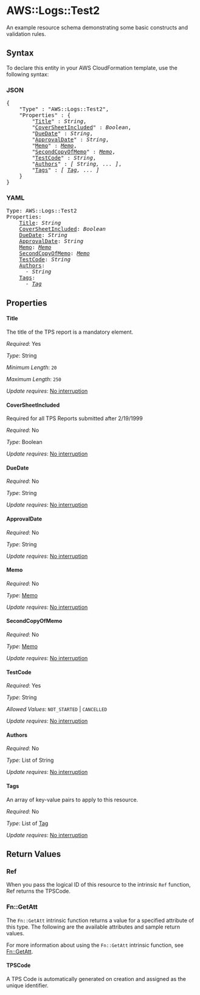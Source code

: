 # AWS::Logs::Test2

An example resource schema demonstrating some basic constructs and validation rules.

## Syntax

To declare this entity in your AWS CloudFormation template, use the following syntax:

### JSON

<pre>
{
    "Type" : "AWS::Logs::Test2",
    "Properties" : {
        "<a href="#title" title="Title">Title</a>" : <i>String</i>,
        "<a href="#coversheetincluded" title="CoverSheetIncluded">CoverSheetIncluded</a>" : <i>Boolean</i>,
        "<a href="#duedate" title="DueDate">DueDate</a>" : <i>String</i>,
        "<a href="#approvaldate" title="ApprovalDate">ApprovalDate</a>" : <i>String</i>,
        "<a href="#memo" title="Memo">Memo</a>" : <i><a href="memo.md">Memo</a></i>,
        "<a href="#secondcopyofmemo" title="SecondCopyOfMemo">SecondCopyOfMemo</a>" : <i><a href="memo.md">Memo</a></i>,
        "<a href="#testcode" title="TestCode">TestCode</a>" : <i>String</i>,
        "<a href="#authors" title="Authors">Authors</a>" : <i>[ String, ... ]</i>,
        "<a href="#tags" title="Tags">Tags</a>" : <i>[ <a href="tag.md">Tag</a>, ... ]</i>
    }
}
</pre>

### YAML

<pre>
Type: AWS::Logs::Test2
Properties:
    <a href="#title" title="Title">Title</a>: <i>String</i>
    <a href="#coversheetincluded" title="CoverSheetIncluded">CoverSheetIncluded</a>: <i>Boolean</i>
    <a href="#duedate" title="DueDate">DueDate</a>: <i>String</i>
    <a href="#approvaldate" title="ApprovalDate">ApprovalDate</a>: <i>String</i>
    <a href="#memo" title="Memo">Memo</a>: <i><a href="memo.md">Memo</a></i>
    <a href="#secondcopyofmemo" title="SecondCopyOfMemo">SecondCopyOfMemo</a>: <i><a href="memo.md">Memo</a></i>
    <a href="#testcode" title="TestCode">TestCode</a>: <i>String</i>
    <a href="#authors" title="Authors">Authors</a>: <i>
      - String</i>
    <a href="#tags" title="Tags">Tags</a>: <i>
      - <a href="tag.md">Tag</a></i>
</pre>

## Properties

#### Title

The title of the TPS report is a mandatory element.

_Required_: Yes

_Type_: String

_Minimum Length_: <code>20</code>

_Maximum Length_: <code>250</code>

_Update requires_: [No interruption](https://docs.aws.amazon.com/AWSCloudFormation/latest/UserGuide/using-cfn-updating-stacks-update-behaviors.html#update-no-interrupt)

#### CoverSheetIncluded

Required for all TPS Reports submitted after 2/19/1999

_Required_: No

_Type_: Boolean

_Update requires_: [No interruption](https://docs.aws.amazon.com/AWSCloudFormation/latest/UserGuide/using-cfn-updating-stacks-update-behaviors.html#update-no-interrupt)

#### DueDate

_Required_: No

_Type_: String

_Update requires_: [No interruption](https://docs.aws.amazon.com/AWSCloudFormation/latest/UserGuide/using-cfn-updating-stacks-update-behaviors.html#update-no-interrupt)

#### ApprovalDate

_Required_: No

_Type_: String

_Update requires_: [No interruption](https://docs.aws.amazon.com/AWSCloudFormation/latest/UserGuide/using-cfn-updating-stacks-update-behaviors.html#update-no-interrupt)

#### Memo

_Required_: No

_Type_: <a href="memo.md">Memo</a>

_Update requires_: [No interruption](https://docs.aws.amazon.com/AWSCloudFormation/latest/UserGuide/using-cfn-updating-stacks-update-behaviors.html#update-no-interrupt)

#### SecondCopyOfMemo

_Required_: No

_Type_: <a href="memo.md">Memo</a>

_Update requires_: [No interruption](https://docs.aws.amazon.com/AWSCloudFormation/latest/UserGuide/using-cfn-updating-stacks-update-behaviors.html#update-no-interrupt)

#### TestCode

_Required_: Yes

_Type_: String

_Allowed Values_: <code>NOT_STARTED</code> | <code>CANCELLED</code>

_Update requires_: [No interruption](https://docs.aws.amazon.com/AWSCloudFormation/latest/UserGuide/using-cfn-updating-stacks-update-behaviors.html#update-no-interrupt)

#### Authors

_Required_: No

_Type_: List of String

_Update requires_: [No interruption](https://docs.aws.amazon.com/AWSCloudFormation/latest/UserGuide/using-cfn-updating-stacks-update-behaviors.html#update-no-interrupt)

#### Tags

An array of key-value pairs to apply to this resource.

_Required_: No

_Type_: List of <a href="tag.md">Tag</a>

_Update requires_: [No interruption](https://docs.aws.amazon.com/AWSCloudFormation/latest/UserGuide/using-cfn-updating-stacks-update-behaviors.html#update-no-interrupt)

## Return Values

### Ref

When you pass the logical ID of this resource to the intrinsic `Ref` function, Ref returns the TPSCode.

### Fn::GetAtt

The `Fn::GetAtt` intrinsic function returns a value for a specified attribute of this type. The following are the available attributes and sample return values.

For more information about using the `Fn::GetAtt` intrinsic function, see [Fn::GetAtt](https://docs.aws.amazon.com/AWSCloudFormation/latest/UserGuide/intrinsic-function-reference-getatt.html).

#### TPSCode

A TPS Code is automatically generated on creation and assigned as the unique identifier.

